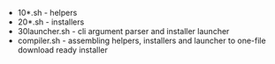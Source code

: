  - 10*.sh - helpers
 - 20*.sh - installers
 - 30launcher.sh - cli argument parser and installer launcher
 - compiler.sh - assembling helpers, installers and launcher to one-file download ready installer
